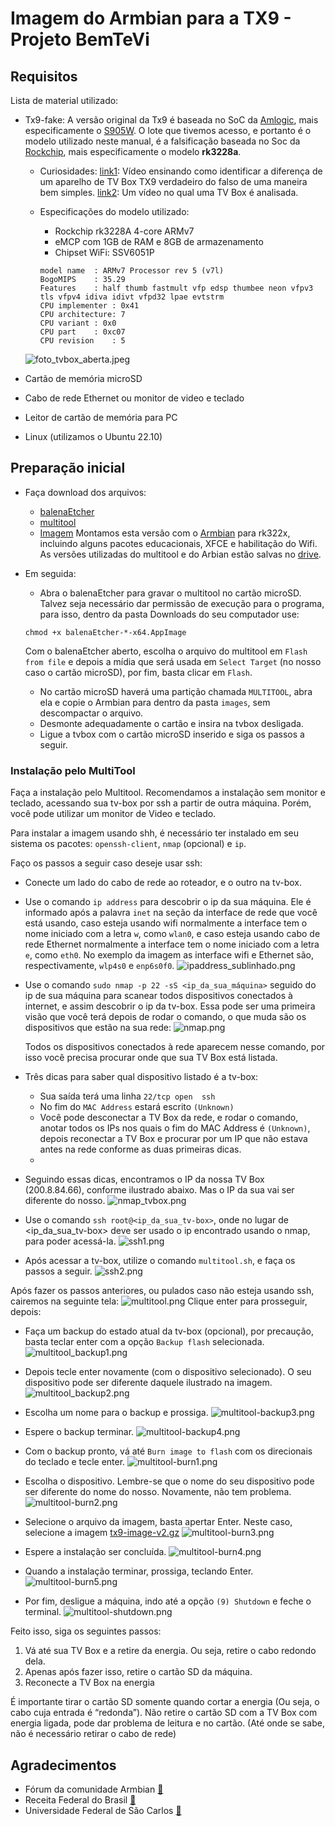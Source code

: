 # Imagem do Armbian para a TX9 - Projeto BemTeVi

## Requisitos

Lista de material utilizado:

* Tx9-fake: A versão original da Tx9 é baseada no SoC da [Amlogic](https://www.amlogic.com/), mais especificamente o [S905W](https://en.wikipedia.org/wiki/Amlogic). O lote que tivemos acesso, e portanto é o modelo utilizado neste manual, é a falsificação baseada no Soc da [Rockchip](http://www.rock-chips.com/), mais especificamente o modelo **rk3228a**.
  * Curiosidades: 
    [link1](https://www.youtube.com/watch?v=bWcwqZfOcUI): Vídeo ensinando como identificar a diferença de um aparelho de TV Box TX9 verdadeiro do falso de uma maneira bem simples.
    [link2](https://www.youtube.com/watch?v=nGlpigD6uoY): Um vídeo no qual uma TV Box é analisada.

  * Especificações do modelo utilizado:
  
    * Rockchip rk3228A 4-core ARMv7
    * eMCP com 1GB de RAM e 8GB de armazenamento
    * Chipset WiFi: SSV6051P
    ```
    model name	: ARMv7 Processor rev 5 (v7l)
    BogoMIPS	: 35.29
    Features	: half thumb fastmult vfp edsp thumbee neon vfpv3 tls vfpv4 idiva idivt vfpd32 lpae evtstrm 
    CPU implementer	: 0x41
    CPU architecture: 7
    CPU variant	: 0x0
    CPU part	: 0xc07
    CPU revision	: 5
    ```
  ![foto_tvbox_aberta.jpeg](./files/fotos_TVBox/foto_tvbox_aberta.jpeg)
  
* Cartão de memória microSD
* Cabo de rede Ethernet ou monitor de video e teclado
* Leitor de cartão de memória para PC
* Linux (utilizamos o Ubuntu 22.10)

## Preparação inicial
* Faça download dos arquivos:
  * [balenaEtcher](https://www.balena.io/etcher#download-etcher)
  * [multitool](https://users.armbian.com/jock/rk322x/multitool/multitool.img.xz)
  * [Imagem]() Montamos esta versão com o [Armbian](https://github.com/armbian/community/) para rk322x, incluindo alguns pacotes educacionais, XFCE e habilitação do Wifi. As versões utilizadas do multitool e do Arbian estão salvas no [drive](https://drive.google.com/drive/folders/1e4TiLbqWj8Yj2bcLT5fBhs6omHIN_e7u?usp=sharing).

* Em seguida:
    * Abra o balenaEtcher para gravar o multitool no cartão microSD. Talvez seja necessário dar permissão de execução para o programa, para isso, dentro da pasta Downloads do seu computador use:
    ```
    chmod +x balenaEtcher-*-x64.AppImage
    ```
    Com o balenaEtcher aberto, escolha o arquivo do multitool em `Flash from file` e depois a mídia que será usada em `Select Target` (no nosso caso o cartão microSD), por fim, basta clicar em `Flash`.
    
    * No cartão microSD haverá uma partição chamada `MULTITOOL`, abra ela e copie o Armbian para dentro da pasta `images`, sem descompactar o arquivo.
    * Desmonte adequadamente o cartão e insira na tvbox desligada.
    * Ligue a tvbox com o cartão microSD inserido e siga os passos a seguir.

### Instalação pelo MultiTool

Faça a instalação pelo Multitool. Recomendamos a instalação sem monitor e teclado, acessando sua tv-box por ssh a partir de outra máquina. Porém, você pode utilizar um monitor de Video e teclado.

Para instalar a imagem usando shh, é necessário ter instalado em seu sistema os pacotes: `openssh-client`, `nmap` (opcional) e `ip`.

Faço os passos a seguir caso deseje usar ssh:
* Conecte um lado do cabo de rede ao roteador, e o outro na tv-box.
* Use o comando `ip address` para descobrir o ip da sua máquina. Ele é informado após a palavra `inet` na seção da interface de rede que você está usando, caso esteja usando wifi normalmente a interface tem o nome iniciado com a letra `w`, como `wlan0`, e caso esteja usando cabo de rede Ethernet normalmente a interface tem o nome iniciado com a letra `e`, como `eth0`. No exemplo da imagem as interface wifi e Ethernet são, respectivamente, `wlp4s0` e `enp6s0f0`.
![ipaddress_sublinhado.png](./files/ipadress_sublinhado.png)

* Use o comando `sudo nmap -p 22 -sS <ip_da_sua_máquina>` seguido do ip de sua máquina para scanear todos dispositivos conectados à internet, e assim descobrir o ip da tv-box. Essa pode ser uma primeira visão que você terá depois de rodar o comando, o que muda são os dispositivos que estão na sua rede:
![nmap.png](./files/nmap.png)

    Todos os dispositivos conectados à rede aparecem nesse comando, por isso você precisa procurar onde que sua TV Box está listada.
* 
    Três dicas para saber qual dispositivo listado é a tv-box: 
    * Sua saída terá uma linha `22/tcp open  ssh`
    * No fim do `MAC Address` estará escrito `(Unknown)`
    * Você pode desconectar a TV Box da rede, e rodar o comando, anotar todos os IPs nos quais o fim do MAC Address é `(Unknown)`, depois reconectar a TV Box e procurar por um IP que não estava antes na rede conforme as duas primeiras dicas.
    * 
* Seguindo essas dicas, encontramos o IP da nossa TV Box (200.8.84.66), conforme ilustrado abaixo. Mas o IP da sua vai ser diferente do nosso.
![nmap_tvbox.png](./files/nmap_tvbox.png)

* Use o comando `ssh root@<ip_da_sua_tv-box>`, onde no lugar de <ip_da_sua_tv-box> deve ser usado o ip encontrado usando o nmap, para poder acessá-la.
![ssh1.png](./files/ssh1.png)

* Após acessar a tv-box, utilize o comando `multitool.sh`, e faça os passos a seguir.
![ssh2.png](./files/ssh2.png)

Após fazer os passos anteriores, ou pulados caso não esteja usando ssh, cairemos na seguinte tela:
![multitool.png](./files/multitool.png)
Clique enter para prosseguir, depois:
* Faça um backup do estado atual da tv-box (opcional), por precaução, basta teclar enter com a opção `Backup flash` selecionada.
![multitool_backup1.png](./files/multitool_backup1.png)

* Depois tecle enter novamente (com o dispositivo selecionado). O seu dispositivo pode ser diferente daquele ilustrado na imagem.
![multitool_backup2.png](./files/multitool_backup2.png)

* Escolha um nome para o backup e prossiga.
![multitool-backup3.png](./files/multitool-backup3.png)

* Espere o backup terminar.
![multitool-backup4.png](./files/multitool-backup4.png)

* Com o backup pronto, vá até `Burn image to flash` com os direcionais do teclado e tecle enter. 
![multitool-burn1.png](./files/multitool-burn1.png)

* Escolha o dispositivo. Lembre-se que o nome do seu dispositivo pode ser diferente do nome do nosso. Novamente, não tem problema.
![multitool-burn2.png](./files/multitool-burn2.png)

* Selecione o arquivo da imagem, basta apertar Enter. Neste caso, selecione a imagem [tx9-image-v2.gz](https://drive.google.com/file/d/1RXTVMk07d8pVUPnz66Lop48093ZaQMXU/view?usp=sharing)
![multitool-burn3.png](./files/multitool-burn3.png)
 
* Espere a instalação ser concluída.
![multitool-burn4.png](./files/multitool-burn4.png)

* Quando a instalação terminar, prossiga, teclando Enter.
![multitool-burn5.png](./files/multitool-burn5.png)

* Por fim, desligue a máquina, indo até a opção `(9) Shutdown` e feche o terminal.
![multitool-shutdown.png](./files/multitool-shutdown.png)

Feito isso, siga os seguintes passos:
1) Vá até sua TV Box e a retire da energia. Ou seja, retire o cabo redondo dela.
2) Apenas após fazer isso, retire o cartão SD da máquina.
3) Reconecte a TV Box na energia

É importante tirar o cartão SD somente quando cortar a energia (Ou seja, o cabo cuja entrada é “redonda”). Não retire o cartão SD com a TV Box com energia ligada, pode dar problema de leitura e no cartão.
(Até onde se sabe, não é necessário retirar o cabo de rede)

## Agradecimentos

* Fórum da comunidade Armbian [:link:](https://forum.armbian.com/topic/12656-csc-armbian-for-rk322x-tv-boxes/)
* Receita Federal do Brasil [:link:](https://www.gov.br/receitafederal/pt-br)
* Universidade Federal de São Carlos [:link:](http://ufscar.br)
 

